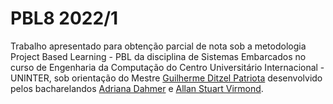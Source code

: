 # PBL8 2022/1
Trabalho apresentado para obtenção parcial de nota sob a metodologia Project Based Learning - PBL da disciplina de Sistemas Embarcados no curso de Engenharia da Computação do Centro Universitário Internacional - UNINTER, sob orientação do Mestre [Guilherme Ditzel Patriota](https://github.com/guipatriota) desenvolvido pelos bacharelandos [Adriana Dahmer](https://github.com/dricadahmer) e [Allan Stuart Virmond](https://github.com/alvir218/).